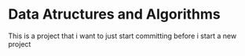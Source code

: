 # Data Atructures and Algorithms

This is a project that i want to just start committing before i start a new project
